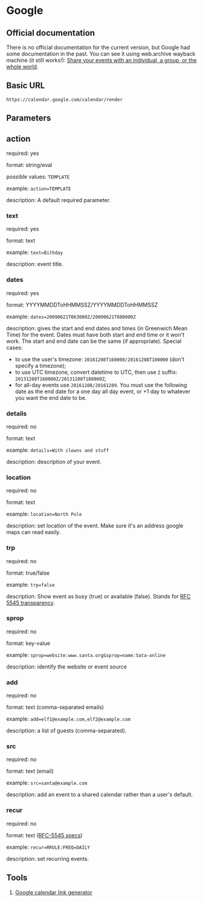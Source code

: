 # Google

## Official documentation

There is no official documentation for the current version, but Google
had some documentation in the past.
You can see it using web.archive wayback machine (it still works!):
[Share your events with an individual, a group, or the whole world](https://web.archive.org/web/20120313011336/http://www.google.com/googlecalendar/event_publisher_guide.html).
 


## Basic URL
`https://calendar.google.com/calendar/render`

## Parameters

## action
required: yes

format: string/eval

possible values: `TEMPLATE`

example: `action=TEMPLATE`

description: A default required parameter.

### text
required: yes

format: text

example: `text=Bithday`

description: event title.

### dates
required: yes

format: YYYYMMDDToHHMMSSZ/YYYYMMDDToHHMMSSZ

example: `dates=20090621T063000Z/20090621T080000Z`

description: gives the start and end dates and times (in Greenwich Mean Time) for the event.
Dates must have both start and end time or it won't work.
The start and end date can be the same (if appropriate).
Special cases:
 - to use the user's timezone: `20161208T160000/20161208T180000` (don't specify a timezone);
 - to use UTC timezone, convert datetime to UTC, then use `Z`  suffix: `20131208T160000Z/20131208T180000Z`;
 - for all-day events use `20161208/20161209`. You must use the following date as the end date for a one day all day event, or +1 day to whatever you want the end date to be.

### details
required: no

format: text

example: `details=With clowns and stuff`

description: description of your event.

### location
required: no

format: text

example: `location=North Pole`

description: set location of the event.
Make sure it's an address google maps can read easily.

### trp
required: no

format: true/false

example: `trp=false`

description: Show event as busy (true) or available (false).
Stands for [RFC 5545 transparency](https://tools.ietf.org/html/rfc5545#section-3.8.2.7). 

    
### sprop
required: no

format: key-value

example: `sprop=website:www.santa.org&sprop=name:Sata-online`

description: identify the website or event source

### add
required: no

format: text (comma-separated emails)

example: `add=elf1@example.com,elf2@example.com`

description: a list of guests (comma-separated).

### src
required: no

format: text (email)

example: `src=santa@example.com`

description: add an event to a shared calendar rather than a user's default.
    
    
### recur
required: no

format: text ([RFC-5545 specs](https://icalendar.org/iCalendar-RFC-5545/3-8-5-3-recurrence-rule.html))

example: `recur=RRULE:FREQ=DAILY`

description: set recurring events.

    
## Tools
1. [Google calendar link generator](http://output.jsbin.com/xujuluw)
